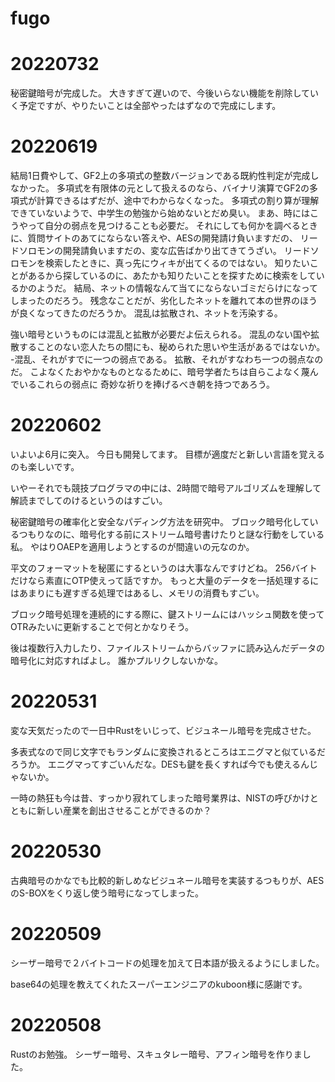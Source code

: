 # fugo

# 20220732

秘密鍵暗号が完成した。
大きすぎて遅いので、今後いらない機能を削除していく予定ですが、やりたいことは全部やったはずなので完成にします。

# 20220619

結局1日費やして、GF2上の多項式の整数バージョンである既約性判定が完成しなかった。
多項式を有限体の元として扱えるのなら、バイナリ演算でGF2の多項式が計算できるはずだが、途中でわからなくなった。
多項式の割り算が理解できていないようで、中学生の勉強から始めないとだめ臭い。
まあ、時にはこうやって自分の弱点を見つけることも必要だ。
それにしても何かを調べるときに、質問サイトのあてにならない答えや、AESの開発請け負いますだの、
リードソロモンの開発請負いますだの、変な広告ばかり出てきてうざい。
リードソロモンを検索したときに、真っ先にウィキが出てくるのではない。
知りたいことがあるから探しているのに、あたかも知りたいことを探すために検索をしているかのようだ。
結局、ネットの情報なんて当てにならないゴミだらけになってしまったのだろう。
残念なことだが、劣化したネットを離れて本の世界のほうが良くなってきたのだろうか。
混乱は拡散され、ネットを汚染する。

強い暗号というものには混乱と拡散が必要だよ伝えられる。
混乱のない国や拡散することのない恋人たちの間にも、秘められた思いや生活があるではないか。
-混乱、それがすでに一つの弱点である。
拡散、それがすなわち一つの弱点なのだ。
こよなくたおやかなものとなるために、暗号学者たちは自らこよなく蔑んでいるこれらの弱点に
奇妙な祈りを捧げるべき朝を持つであろう。

# 20220602

いよいよ6月に突入。
今日も開発してます。
目標が適度だと新しい言語を覚えるのも楽しいです。

いやーそれでも競技プログラマの中には、2時間で暗号アルゴリズムを理解して解読までしてのけるというのはすごい。

秘密鍵暗号の確率化と安全なパディング方法を研究中。
ブロック暗号化しているつもりなのに、暗号化する前にストリーム暗号書けたりと謎な行動をしている私。
やはりOAEPを適用しようとするのが間違いの元なのか。

平文のフォーマットを秘匿にするというのは大事なんですけどね。
256バイトだけなら素直にOTP使えって話ですか。
もっと大量のデータを一括処理するにはあまりにも遅すぎる処理ではあるし、メモリの消費もすごい。

ブロック暗号処理を連続的にする際に、鍵ストリームにはハッシュ関数を使ってOTRみたいに更新することで何とかなりそう。

後は複数行入力したり、ファイルストリームからバッファに読み込んだデータの暗号化に対応すればよし。
誰かプルリクしないかな。

# 20220531

変な天気だったので一日中Rustをいじって、ビジュネール暗号を完成させた。

多表式なので同じ文字でもランダムに変換されるところはエニグマと似ているだろうか。
エニグマってすごいんだな。DESも鍵を長くすれば今でも使えるんじゃないか。

一時の熱狂も今は昔、すっかり寂れてしまった暗号業界は、NISTの呼びかけとともに新しい産業を創出させることができるのか？

# 20220530

古典暗号のかなでも比較的新しめなビジュネール暗号を実装するつもりが、AESのS-BOXをくり返し使う暗号になってしまった。

# 20220509

シーザー暗号で２バイトコードの処理を加えて日本語が扱えるようにしました。

base64の処理を教えてくれたスーパーエンジニアのkuboon様に感謝です。

# 20220508

Rustのお勉強。
シーザー暗号、スキュタレー暗号、アフィン暗号を作りました。
